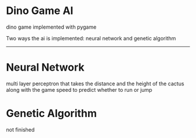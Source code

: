# Dino Game AI
dino game implemented with pygame

Two ways the ai is implemented: neural network and genetic algorithm

- - -

# Neural Network

multi layer perceptron that takes the distance and the height of the cactus along with the game speed to predict whether to run or jump

# Genetic Algorithm

not finished